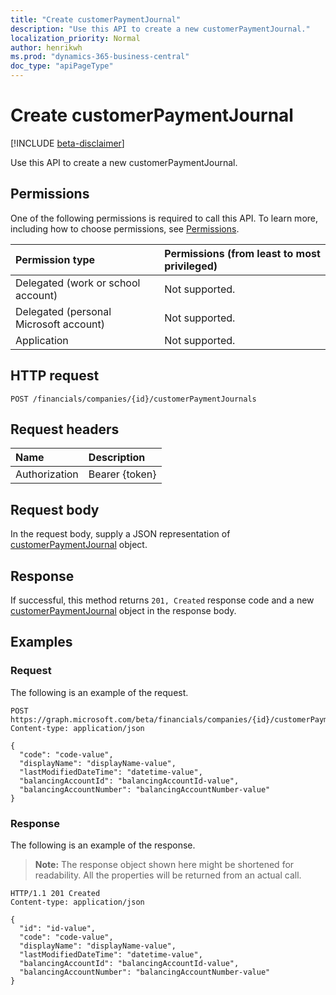 ```yaml
---
title: "Create customerPaymentJournal"
description: "Use this API to create a new customerPaymentJournal."
localization_priority: Normal
author: henrikwh
ms.prod: "dynamics-365-business-central"
doc_type: "apiPageType"
---
```


# Create customerPaymentJournal

[!INCLUDE [beta-disclaimer](../../includes/beta-disclaimer.md)]

Use this API to create a new customerPaymentJournal.

## Permissions

One of the following permissions is required to call this API. To learn more, including how to choose permissions, see [Permissions](/graph/permissions-reference).

| Permission type                        | Permissions (from least to most privileged) |
|:---------------------------------------|:--------------------------------------------|
| Delegated (work or school account)     | Not supported. |
| Delegated (personal Microsoft account) | Not supported. |
| Application                            | Not supported. |

## HTTP request

<!-- { "blockType": "ignored" } -->

```http
POST /financials/companies/{id}/customerPaymentJournals
```

## Request headers

| Name          | Description   |
|:--------------|:--------------|
| Authorization | Bearer {token} |

## Request body

In the request body, supply a JSON representation of [customerPaymentJournal](../resources/dynamics-customerpaymentjournal.md) object.

## Response

If successful, this method returns `201, Created` response code and a new [customerPaymentJournal](../resources/dynamics-customerpaymentjournal.md) object in the response body.

## Examples

### Request

The following is an example of the request.
<!-- {
  "blockType": "request",
  "name": "create_customerpaymentjournal_from_company"
}-->

```http
POST https://graph.microsoft.com/beta/financials/companies/{id}/customerPaymentJournals
Content-type: application/json

{
  "code": "code-value",
  "displayName": "displayName-value",
  "lastModifiedDateTime": "datetime-value",
  "balancingAccountId": "balancingAccountId-value",
  "balancingAccountNumber": "balancingAccountNumber-value"
}
```

### Response

The following is an example of the response.

> **Note:** The response object shown here might be shortened for readability. All the properties will be returned from an actual call.

<!-- {
  "blockType": "response",
  "truncated": true,
  "@odata.type": "microsoft.graph.customerPaymentJournal"
} -->

```http
HTTP/1.1 201 Created
Content-type: application/json

{
  "id": "id-value",
  "code": "code-value",
  "displayName": "displayName-value",
  "lastModifiedDateTime": "datetime-value",
  "balancingAccountId": "balancingAccountId-value",
  "balancingAccountNumber": "balancingAccountNumber-value"
}
```

<!-- uuid: 16cd6b66-4b1a-43a1-adaf-3a886856ed98
2019-02-04 14:57:30 UTC -->
<!-- {
  "type": "#page.annotation",
  "description": "Create customerPaymentJournal",
  "keywords": "",
  "section": "documentation",
  "tocPath": ""
}-->
